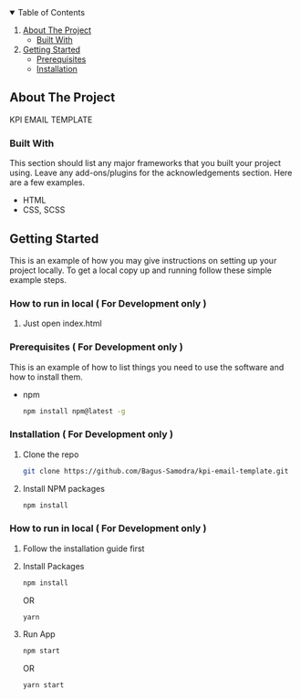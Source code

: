 <!-- TABLE OF CONTENTS -->
<details open="open">
  <summary>Table of Contents</summary>
  <ol>
    <li>
      <a href="#about-the-project">About The Project</a>
      <ul>
        <li><a href="#built-with">Built With</a></li>
      </ul>
    </li>
    <li>
      <a href="#getting-started">Getting Started</a>
      <ul>
        <li><a href="#prerequisites">Prerequisites</a></li>
        <li><a href="#installation">Installation</a></li>
      </ul>
    </li>
  </ol>
</details>

<!-- ABOUT THE PROJECT -->

## About The Project

KPI EMAIL TEMPLATE

### Built With

This section should list any major frameworks that you built your project using. Leave any add-ons/plugins for the acknowledgements section. Here are a few examples.

- HTML
- CSS, SCSS

<!-- GETTING STARTED -->

## Getting Started

This is an example of how you may give instructions on setting up your project locally.
To get a local copy up and running follow these simple example steps.

### How to run in local ( For Development only )

1. Just open index.html

### Prerequisites ( For Development only )

This is an example of how to list things you need to use the software and how to install them.

- npm
  ```sh
  npm install npm@latest -g
  ```

### Installation ( For Development only )

1. Clone the repo
   ```sh
   git clone https://github.com/Bagus-Samodra/kpi-email-template.git
   ```
2. Install NPM packages
   ```sh
   npm install
   ```

### How to run in local ( For Development only )

1. Follow the installation guide first

2. Install Packages

   ```sh
   npm install
   ```

   OR

   ```sh
   yarn
   ```

3. Run App
   ```sh
   npm start
   ```
   OR
   ```sh
   yarn start
   ```
